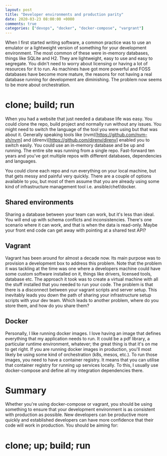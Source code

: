```yaml
---
layout: post
title: "Developer environments and production parity"
date: 2020-03-23 08:00:00 +0000
comments: true
categories: ["devops", "docker", "docker-compose", "vargrant"]
---
```


When I first started writing software, a common practice was to use an emulator or a lightweight version of something for your development environment. The most common of these were in-memory databases, things like SQLite and H2. They are lightweight, easy to use and easy to segregate. You didn't need to worry about licensing or having a lot of resources for it to run. As machines have got more powerful and FOSS databases have become more mature, the reasons for not having a real database running for development are diminishing. The problem now seems to be more about orchestration.

# clone; build; run

When you had a website that just needed a database life was easy. You could clone the repo, build project and normally run without any issues. You might need to switch the language of the tool you were using but that was about it. Generally speaking tools like (nvm)[https://github.com/nvm-sh/nvm] and (direnv)[https://github.com/direnv/direnv] enabled you to switch easily. You could use an in-memory database and be up and running. The entire site was running from a single repo. Fast-forward ten years and you've got multiple repos with different databases, dependencies and languages.

You could clone each repo and run everything on your local machine, but that gets messy and painful very quickly. There are a couple of options available to you, but most of them assume that you are already using some kind of infrastructure management tool i.e. ansible/chef/docker.

## Shared environments

Sharing a database between your team can work, but it's less than ideal. You will end up with schema conflicts and inconsistencies. There's one scenario where it can work, and that is when the data is read-only. Maybe your front end code can get away with pointing at a shared test API? 

## Vagrant

Vagrant has been around for almost a decade now. Its main purpose was to provision a development box to address this problem. Note that the problem it was tackling at the time was one where a developers machine could have some custom software installed on it, things like drivers, licensed tools, database etc. The approach it took was to create a virtual machine with all the stuff installed that you needed to run your code. The problem is that there is a disconnect between your vagrant scripts and server setup. This inevitably leads you down the path of sharing your infrastructure setup scripts with your dev team. Which leads to another problem, where do you store them, and how do you share them? 

## Docker

Personally, I like running docker images. I love having an image that defines everything that my application needs to run. It could be a pdf library, a particular runtime environment, whatever; the great thing is that it's on me to get right. If you are running docker images in production, you'll most likely be using some kind of orchestration (k8s, mesos, etc.). To run those images, you need to have a container registry. It means that you can utilise that container registry for running up services locally. To this, I usually use docker-compose and define all my integration dependencies there.

# Summary

Whether you're using docker-compose or vagrant, you should be using something to ensure that your development environment is as consistent with production as possible. New developers can be productive more quickly and established developers can have more confidence that their code will work in production. You should be aiming for:

# clone; up; build; run
